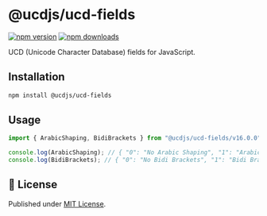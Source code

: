 # @ucdjs/ucd-fields

[![npm version][npm-version-src]][npm-version-href]
[![npm downloads][npm-downloads-src]][npm-downloads-href]

UCD (Unicode Character Database) fields for JavaScript.

## Installation

```bash
npm install @ucdjs/ucd-fields
```

## Usage

```ts
import { ArabicShaping, BidiBrackets } from "@ucdjs/ucd-fields/v16.0.0";

console.log(ArabicShaping); // { "0": "No Arabic Shaping", "1": "Arabic Shaping" }
console.log(BidiBrackets); // { "0": "No Bidi Brackets", "1": "Bidi Brackets" }

```

## 📄 License

Published under [MIT License](./LICENSE).

<!-- Badges -->

[npm-version-src]: https://img.shields.io/npm/v/@ucdjs/ucd-fields?style=flat&colorA=18181B&colorB=4169E1
[npm-version-href]: https://npmjs.com/package/@ucdjs/ucd-fields
[npm-downloads-src]: https://img.shields.io/npm/dm/@ucdjs/ucd-fields?style=flat&colorA=18181B&colorB=4169E1
[npm-downloads-href]: https://npmjs.com/package/@ucdjs/ucd-fields
